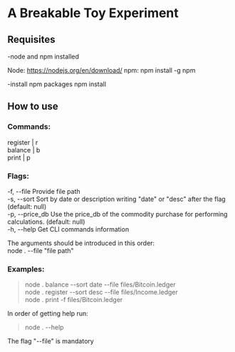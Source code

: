 # A Breakable Toy Experiment

## Requisites
-node and npm installed

Node: https://nodejs.org/en/download/
npm: npm install -g npm

-install npm packages
npm install

## How to use

### Commands:  
  register | r  
  balance | b  
  print | p  

### Flags:  
  -f, --file <path>      Provide file path  
  -s, --sort <sort>      Sort by date or description writing "date" or "desc" after the flag (default: null)  
  -p, --price_db <path>  Use the price_db of the commodity purchase for performing calculations. (default: null)  
  -h, --help             Get CLI commands information  

The arguments should be introduced in this order:  
node . <command> <flag> --file "file path"  

### Examples:  
  >node . balance --sort date --file files/Bitcoin.ledger  
  >node . register --sort desc --file files/Income.ledger  
  >node . print -f files/Bitcoin.ledger  

  In order of getting help run:  
> node . --help

  The flag "--file" is mandatory